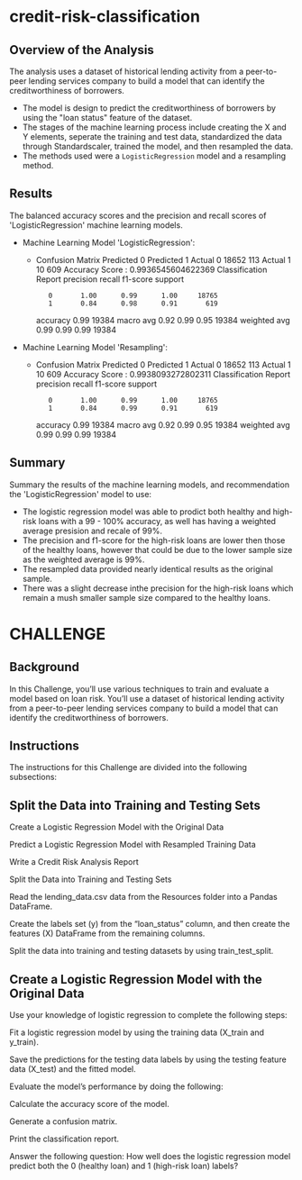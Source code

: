 # credit-risk-classification


## Overview of the Analysis

The analysis uses a dataset of historical lending activity from a peer-to-peer lending services company to build a model that can identify the creditworthiness of borrowers. 

* The model is design to predict the creditworthiness of borrowers by using the "loan status" feature of the dataset.
* The stages of the machine learning process include creating the X and Y elements, seperate the training and test data, standardized the data through Standardscaler, trained the model, and then resampled the data.
* The methods used were a `LogisticRegression` model and a resampling method.

## Results

The balanced accuracy scores and the precision and recall scores of 'LogisticRegression' machine learning models.

* Machine Learning Model 'LogisticRegression':
  * Confusion Matrix
Predicted 0	Predicted 1
Actual 0	18652	113
Actual 1	10	609
Accuracy Score : 0.9936545604622369
Classification Report
              precision    recall  f1-score   support

           0       1.00      0.99      1.00     18765
           1       0.84      0.98      0.91       619

    accuracy                           0.99     19384
   macro avg       0.92      0.99      0.95     19384
weighted avg       0.99      0.99      0.99     19384



* Machine Learning Model 'Resampling':
  * Confusion Matrix
Predicted 0	Predicted 1
Actual 0	18652	113
Actual 1	10	609
Accuracy Score : 0.9938093272802311
Classification Report
              precision    recall  f1-score   support

           0       1.00      0.99      1.00     18765
           1       0.84      0.99      0.91       619

    accuracy                           0.99     19384
   macro avg       0.92      0.99      0.95     19384
weighted avg       0.99      0.99      0.99     19384

## Summary

Summary the results of the machine learning models, and recommendation the 'LogisticRegression' model to use:
* The logistic regression model was able to prodict both healthy and high-risk loans with a 99 - 100% accuracy, as well has having a weighted average presision and recale of 99%.  
* The precision and f1-score for the high-risk loans are lower then those of the healthy loans, however that could be due to the lower sample size as the weighted average is 99%.
* The resampled data provided nearly identical results as the original sample.  
* There was a slight decrease inthe precision for the high-risk loans which remain a mush smaller sample size compared to the healthy loans.






# CHALLENGE

## Background
In this Challenge, you’ll use various techniques to train and evaluate a model based on loan risk. You’ll use a dataset of historical lending activity from a peer-to-peer lending services company to build a model that can identify the creditworthiness of borrowers.

## Instructions
The instructions for this Challenge are divided into the following subsections:

## Split the Data into Training and Testing Sets

Create a Logistic Regression Model with the Original Data

Predict a Logistic Regression Model with Resampled Training Data

Write a Credit Risk Analysis Report

Split the Data into Training and Testing Sets

Read the lending_data.csv data from the Resources folder into a Pandas DataFrame.

Create the labels set (y) from the “loan_status” column, and then create the features (X) DataFrame from the remaining columns.

Split the data into training and testing datasets by using train_test_split.

## Create a Logistic Regression Model with the Original Data
Use your knowledge of logistic regression to complete the following steps:

Fit a logistic regression model by using the training data (X_train and y_train).

Save the predictions for the testing data labels by using the testing feature data (X_test) and the fitted model.

Evaluate the model’s performance by doing the following:

Calculate the accuracy score of the model.

Generate a confusion matrix.

Print the classification report.

Answer the following question: How well does the logistic regression model predict both the 0 (healthy loan) and 1 (high-risk loan) labels?

